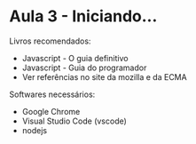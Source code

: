 # Aula 3 - Iniciando...

Livros recomendados:
* Javascript - O guia definitivo
* Javascript - Guia do programador
* Ver referências no site da mozilla e da ECMA

Softwares necessários:
* Google Chrome
* Visual Studio Code (vscode)
* nodejs

